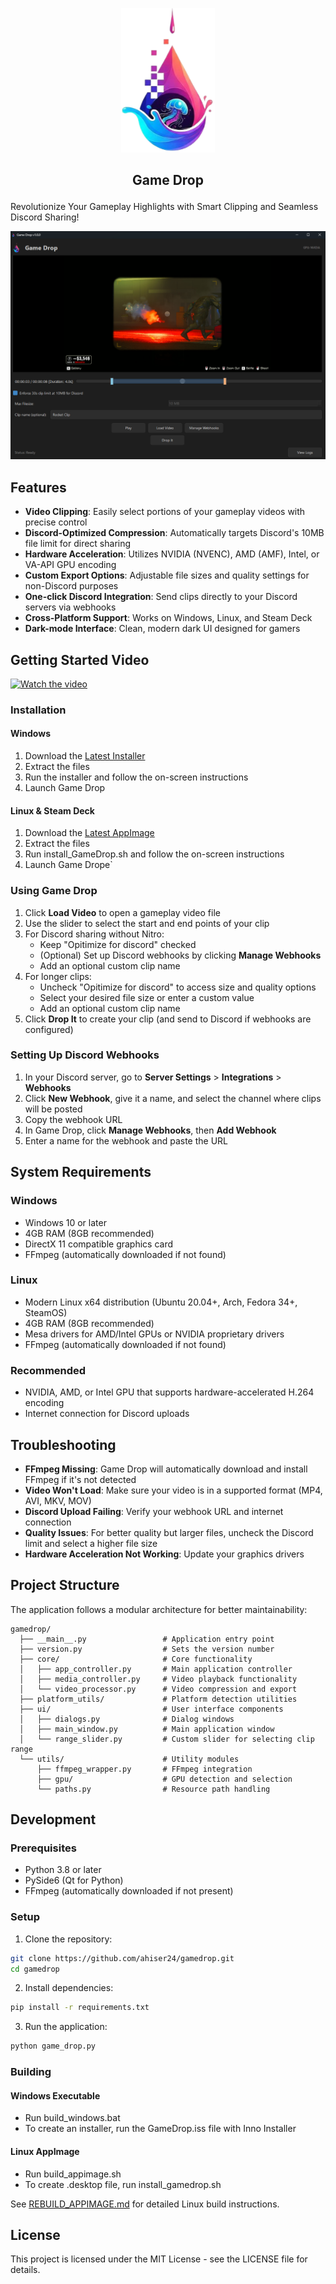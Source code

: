 <p align="center">
  <img src="gamedrop/assets/logo.png" alt="Game Drop Logo" width="150">
</p>


## <p style="text-align: center;">Game Drop</p>

Revolutionize Your Gameplay Highlights with Smart Clipping and Seamless Discord Sharing!


<p align="center">
  <img src="gamedrop/assets/Game Drop.png" alt="Game Drop Logo">
</p>

## Features

- **Video Clipping**: Easily select portions of your gameplay videos with precise control
- **Discord-Optimized Compression**: Automatically targets Discord's 10MB file limit for direct sharing
- **Hardware Acceleration**: Utilizes NVIDIA (NVENC), AMD (AMF), Intel, or VA-API GPU encoding
- **Custom Export Options**: Adjustable file sizes and quality settings for non-Discord purposes
- **One-click Discord Integration**: Send clips directly to your Discord servers via webhooks
- **Cross-Platform Support**: Works on Windows, Linux, and Steam Deck
- **Dark-mode Interface**: Clean, modern dark UI designed for gamers

## Getting Started Video
[![Watch the video](https://img.youtube.com/vi/jyNgILNK-KI/maxresdefault.jpg)](https://www.youtube.com/watch?v=jyNgILNK-KI)

### Installation

#### Windows
1. Download the [Latest Installer](https://apps.andrewhiser.com/GameDrop_Setup.zip)
2. Extract the files
3. Run the installer and follow the on-screen instructions
4. Launch Game Drop

#### Linux & Steam Deck
1. Download the [Latest AppImage](https://apps.andrewhiser.com/GameDrop_Setup.tar.gz)
2. Extract the files
3. Run install_GameDrop.sh and follow the on-screen instructions
4. Launch Game Drope`

### Using Game Drop
1. Click **Load Video** to open a gameplay video file
2. Use the slider to select the start and end points of your clip
3. For Discord sharing without Nitro:
   - Keep "Opitimize for discord" checked
   - (Optional) Set up Discord webhooks by clicking **Manage Webhooks**
   - Add an optional custom clip name
4. For longer clips:
   - Uncheck "Opitimize for discord" to access size and quality options
   - Select your desired file size or enter a custom value
   - Add an optional custom clip name
5. Click **Drop It** to create your clip (and send to Discord if webhooks are configured)

### Setting Up Discord Webhooks

1. In your Discord server, go to **Server Settings** > **Integrations** > **Webhooks**
2. Click **New Webhook**, give it a name, and select the channel where clips will be posted
3. Copy the webhook URL
4. In Game Drop, click **Manage Webhooks**, then **Add Webhook**
5. Enter a name for the webhook and paste the URL

## System Requirements

### Windows
- Windows 10 or later
- 4GB RAM (8GB recommended)
- DirectX 11 compatible graphics card
- FFmpeg (automatically downloaded if not found)

### Linux
- Modern Linux x64 distribution (Ubuntu 20.04+, Arch, Fedora 34+, SteamOS)
- 4GB RAM (8GB recommended)
- Mesa drivers for AMD/Intel GPUs or NVIDIA proprietary drivers
- FFmpeg (automatically downloaded if not found)

### Recommended
- NVIDIA, AMD, or Intel GPU that supports hardware-accelerated H.264 encoding
- Internet connection for Discord uploads

## Troubleshooting

- **FFmpeg Missing**: Game Drop will automatically download and install FFmpeg if it's not detected
- **Video Won't Load**: Make sure your video is in a supported format (MP4, AVI, MKV, MOV)
- **Discord Upload Failing**: Verify your webhook URL and internet connection
- **Quality Issues**: For better quality but larger files, uncheck the Discord limit and select a higher file size
- **Hardware Acceleration Not Working**: Update your graphics drivers

## Project Structure

The application follows a modular architecture for better maintainability:

```
gamedrop/
  ├── __main__.py                 # Application entry point
  ├── version.py                  # Sets the version number
  ├── core/                       # Core functionality
  │   ├── app_controller.py       # Main application controller
  │   ├── media_controller.py     # Video playback functionality
  │   └── video_processor.py      # Video compression and export
  ├── platform_utils/             # Platform detection utilities
  ├── ui/                         # User interface components
  │   ├── dialogs.py              # Dialog windows
  │   ├── main_window.py          # Main application window
  │   └── range_slider.py         # Custom slider for selecting clip range
  └── utils/                      # Utility modules
      ├── ffmpeg_wrapper.py       # FFmpeg integration
      ├── gpu/                    # GPU detection and selection
      └── paths.py                # Resource path handling
```

## Development

### Prerequisites

- Python 3.8 or later
- PySide6 (Qt for Python)
- FFmpeg (automatically downloaded if not present)

### Setup

1. Clone the repository:
```bash
git clone https://github.com/ahiser24/gamedrop.git
cd gamedrop
```

2. Install dependencies:
```bash
pip install -r requirements.txt
```

3. Run the application:
```bash
python game_drop.py
```

### Building

#### Windows Executable
- Run build_windows.bat
- To create an installer, run the GameDrop.iss file with Inno Installer

#### Linux AppImage
- Run build_appimage.sh
- To create .desktop file, run install_gamedrop.sh

See [REBUILD_APPIMAGE.md](REBUILD_APPIMAGE.md) for detailed Linux build instructions.

## License

This project is licensed under the MIT License - see the LICENSE file for details.
